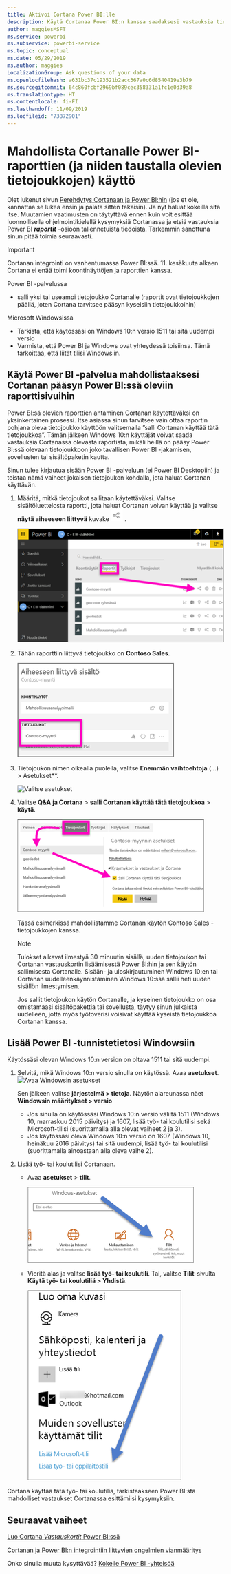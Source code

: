 ```yaml
---
title: Aktivoi Cortana Power BI:lle
description: Käytä Cortanaa Power BI:n kanssa saadaksesi vastauksia tiedoistasi. Aktivoi Cortana kullekin Power BI -tietojoukolle ja ota sitten Cortana käyttöön päästäksesi käsiksi tietojoukkoihisi Windows-laitteilta.
author: maggiesMSFT
ms.service: powerbi
ms.subservice: powerbi-service
ms.topic: conceptual
ms.date: 05/29/2019
ms.author: maggies
LocalizationGroup: Ask questions of your data
ms.openlocfilehash: a631bc37c193521b2acc367a0c6d8540419e3b79
ms.sourcegitcommit: 64c860fcbf2969bf089cec358331a1fc1e0d39a8
ms.translationtype: HT
ms.contentlocale: fi-FI
ms.lasthandoff: 11/09/2019
ms.locfileid: "73872901"
---
```

# <a name="enable-cortana-to-access-power-bi-reports-and-their-underlying-datasets"></a>Mahdollista Cortanalle Power BI-raporttien (ja niiden taustalla olevien tietojoukkojen) käyttö
Olet lukenut sivun [Perehdytys Cortanaan ja Power BI:hin](service-cortana-intro.md) (jos et ole, kannattaa se lukea ensin ja palata sitten takaisin). Ja nyt haluat kokeilla sitä itse.  Muutamien vaatimusten on täytyttävä ennen kuin voit esittää luonnollisella ohjelmointikielellä kysymyksiä Cortanassa ja etsiä vastauksia Power BI ***raportit*** -osioon tallennetuista tiedoista. Tarkemmin sanottuna sinun pitää toimia seuraavasti.

> [!IMPORTANT]
> Cortanan integrointi on vanhentumassa Power BI:ssä. 11. kesäkuuta alkaen Cortana ei enää toimi koontinäyttöjen ja raporttien kanssa.

Power BI -palvelussa

* salli yksi tai useampi tietojoukko Cortanalle (raportit ovat tietojoukkojen päällä, joten Cortana tarvitsee pääsyn kyseisiin tietojoukkoihin)

Microsoft Windowsissa

* Tarkista, että käytössäsi on Windows 10:n versio 1511 tai sitä uudempi versio
* Varmista, että Power BI ja Windows ovat yhteydessä toisiinsa. Tämä tarkoittaa, että liität tilisi Windowsiin.

## <a name="use-power-bi-service-to-enable-cortana-to-access-report-pages-in-power-bi"></a>Käytä Power BI -palvelua mahdollistaaksesi Cortanan pääsyn Power BI:ssä oleviin raporttisivuihin
Power BI:sä olevien raporttien antaminen Cortanan käytettäväksi on yksinkertainen prosessi.  Itse asiassa sinun tarvitsee vain ottaa raportin pohjana oleva tietojoukko käyttöön valitsemalla ”salli Cortanan käyttää tätä tietojoukkoa”. Tämän jälkeen Windows 10:n käyttäjät voivat saada vastauksia Cortanassa olevasta raportista, mikäli heillä on pääsy Power BI:ssä olevaan tietojoukkoon joko tavallisen Power BI -jakamisen, sovellusten tai sisältöpaketin kautta.

Sinun tulee kirjautua sisään Power BI -palveluun (ei Power BI Desktopiin) ja toistaa nämä vaiheet jokaisen tietojoukon kohdalla, jota haluat Cortanan käyttävän.

1. Määritä, mitkä tietojoukot sallitaan käytettäväksi. Valitse sisältöluettelosta raportti, jota haluat Cortanan voivan käyttää ja valitse **näytä aiheeseen liittyvä** kuvake ![](media/service-cortana-enable/power-bi-cortana-view-related-icon.png) .
   
    ![Tarkastele aiheeseen liittyvää sisältöä](media/service-cortana-enable/power-bi-view-related.png)
2. Tähän raporttiin liittyvä tietojoukko on **Contoso Sales**.
   
    ![Contoso Sales -tietojoukko](media/service-cortana-enable/power-bi-identify-dataset.png)
3. Tietojoukon nimen oikealla puolella, valitse **Enemmän vaihtoehtoja** (...) > Asetukset**.  
   
    ![Valitse asetukset](media/service-cortana-enable/power-bi-settings-cortana.png)
4. Valitse **Q&A ja Cortana** > **salli Cortanan käyttää tätä tietojoukkoa** > **käytä**.
   
   ![Cortana käyttötietojoukko](media/service-cortana-enable/power-bi-cortana-enable-new.png)
   
   Tässä esimerkissä mahdollistamme Cortanan käytön Contoso Sales -tietojoukkojen kanssa.
   
   > [!NOTE]
   > Tulokset alkavat ilmestyä 30 minuutin sisällä, uuden tietojoukon tai Cortanan vastauskortin lisäämisestä Power BI:hin ja sen käytön sallimisesta Cortanalle. Sisään- ja uloskirjautuminen Windows 10:en tai Cortanan uudelleenkäynnistäminen Windows 10:ssä sallii heti uuden sisällön ilmestymisen.
   > 
   > Jos sallit tietojoukon käytön Cortanalle, ja kyseinen tietojoukko on osa omistamaasi sisältöpakettia tai sovellusta, täytyy sinun julkaista uudelleen, jotta myös työtoverisi voisivat käyttää kyseistä tietojoukkoa Cortanan kanssa.
   > 
   > 

## <a name="add-your-power-bi-credentials-to-windows"></a>Lisää Power BI -tunnistetietosi Windowsiin
Käytössäsi olevan Windows 10:n version on oltava 1511 tai sitä uudempi.

1. Selvitä, mikä Windows 10:n versio sinulla on käytössä. Avaa **asetukset**.
    ![Avaa Windowsin asetukset](media/service-cortana-enable/power-bi-cortana-windows.png)

    Sen jälkeen valitse **järjestelmä > tietoja**. Näytön alareunassa näet **Windowsin määritykset > versio**

   * Jos sinulla on käytössäsi Windows 10:n versio väliltä 1511 (Windows 10, marraskuu 2015 päivitys) ja 1607, lisää työ- tai koulutilisi sekä Microsoft-tilisi (suorittamalla alla olevat vaiheet 2 ja 3).
   * Jos käytössäsi oleva Windows 10:n versio on 1607 (Windows 10, heinäkuu 2016 päivitys) tai sitä uudempi, lisää työ- tai koulutilisi (suorittamalla ainoastaan alla oleva vaihe 2).
1. Lisää työ- tai koulutilisi Cortanaan.
   
   * Avaa **asetukset** > **tilit**.
     
       ![Asetukset – tilit](media/service-cortana-enable/power-bi-windows-accounts.png)
   * Vieritä alas ja valitse **lisää työ- tai koulutili**. Tai, valitse **Tilit**-sivulta **Käytä työ- tai koulutiliä > Yhdistä**.
     
     ![Työtilin lisääminen](media/service-cortana-enable/power-bi-add-work-account2.png)

Cortana käyttää tätä työ- tai koulutiliä, tarkistaakseen Power BI:stä mahdolliset vastaukset Cortanassa esittämiisi kysymyksiin.

## <a name="next-steps"></a>Seuraavat vaiheet
[Luo Cortana *Vastauskortit* Power BI:ssä](service-cortana-answer-cards.md)

[Cortanan ja Power BI:n integrointiin liittyvien ongelmien vianmääritys](service-cortana-troubleshoot.md)

Onko sinulla muuta kysyttävää? [Kokeile Power BI -yhteisöä](https://community.powerbi.com/)

